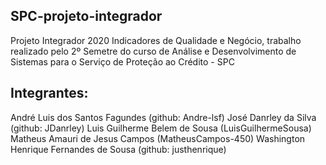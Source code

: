 ## SPC-projeto-integrador
Projeto Integrador 2020 Indicadores de Qualidade e Negócio, trabalho realizado pelo 2º Semetre do curso de Análise e Desenvolvimento de Sistemas para o Serviço de Proteção ao Crédito - SPC

## Integrantes:
André Luis dos Santos Fagundes (github: Andre-lsf)
José Danrley da Silva (github: JDanrley)
Luis Guilherme Belem de Sousa (LuisGuilhermeSousa)
Matheus Amauri de Jesus Campos (MatheusCampos-450)
Washington Henrique Fernandes de Sousa (github: justhenrique)
